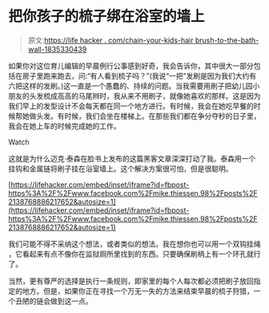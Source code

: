 # 把你孩子的梳子绑在浴室的墙上

> 原文:[https://life hacker . com/chain-your-kids-hair brush-to-the-bath-wall-1835330439](https://lifehacker.com/chain-your-kids-hairbrush-to-the-bathroom-wall-1835330439)

如果你对这位育儿编辑的早晨例行公事感到好奇，我会告诉你，其中很大一部分包括在房子里跑来跑去，问:“有人看到梳子吗？”(我说“一把”发刷是因为我们大约有六把这样的发刷。)这一直是一个愚蠢的、持续的问题。当我需要用刷子把幼儿园小朋友的头发梳成高高的马尾辫时，我从来不用刷子，就像她喜欢的那样。这是因为我们早上的发型设计不会每天都在同一个地方进行。有时候，我会在她吃早餐的时候帮她做头发。有时候，我们会坐在楼梯上。在那些我们都在争分夺秒的日子里，我会在她上车的时候完成她的工作。

Watch

这就是为什么迈克·泰森在脸书上发布的这篇黑客文章深深打动了我。泰森用一个挂钩和金属链将刷子挂在浴室墙上。这个解决方案很可怕，但是很聪明。

 [https://lifehacker.com/embed/inset/iframe?id=fbpost-https%3A%2F%2Fwww.facebook.com%2Fmike.thiessen.98%2Fposts%2F2138768886217652&autosize=1](https://lifehacker.com/embed/inset/iframe?id=fbpost-https%3A%2F%2Fwww.facebook.com%2Fmike.thiessen.98%2Fposts%2F2138768886217652&autosize=1) 

我们可能不得不采纳这个想法，或者类似的想法。我在想你也可以用一个双钩挂绳 ，它看起来有点不像你在监狱厕所里找到的东西。只要确保刷柄上有一个环孔就行了。

当然，更有尊严的选择是执行一条规则，即家里的每个人每次都必须把刷子放回指定的地方。但是，如果你正在寻找一个万无一失的方法来结束早晨的梳子狩猎，一个丑陋的链会做到这一点。